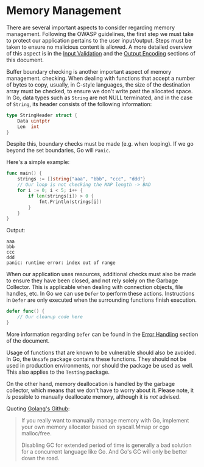 Memory Management
=================

There are several important aspects to consider regarding memory management.
Following the OWASP guidelines, the first step we must take to protect our
application pertains to the user input/output. Steps must be taken to ensure no
malicious content is allowed.
A more detailed overview of this aspect is in the [Input Validation][1] and the
[Output Encoding][2] sections of this document.

Buffer boundary checking is another important aspect of memory management.
checking. When dealing with functions that accept a number of bytes to copy,
usually, in C-style languages, the size of the destination array must be
checked, to ensure we don't write past the allocated space. In Go, data types
such as `String` are not NULL terminated, and in the case of `String`, its
header consists of the following information:

```go
type StringHeader struct {
    Data uintptr
    Len  int
}
```

Despite this, boundary checks must be made (e.g. when looping).
If we go beyond the set boundaries, Go will `Panic`.

Here's a simple example:

```go
func main() {
    strings := []string{"aaa", "bbb", "ccc", "ddd"}
    // Our loop is not checking the MAP length -> BAD
    for i := 0; i < 5; i++ {
        if len(strings[i]) > 0 {
            fmt.Println(strings[i])
        }
    }
}
```

Output:

```
aaa
bbb
ccc
ddd
panic: runtime error: index out of range
```

When our application uses resources, additional checks must also be made to
ensure they have been closed, and not rely solely on the Garbage Collector.
This is applicable when dealing with connection objects, file handles, etc.
In Go we can use `Defer` to perform these actions. Instructions in `Defer` are
only executed when the surrounding functions finish execution.

```go
defer func() {
    // Our cleanup code here
}
```

More information regarding `Defer` can be found in the [Error Handling][3]
section of the document.

Usage of functions that are known to be vulnerable should also be avoided. In
Go, the `Unsafe` package contains these functions. They should not be used in
production environments, nor should the package be used as well. This also
applies to the `Testing` package.

On the other hand, memory deallocation is handled by the garbage collector,
which means that we don't have to worry about it. Please note, it _is_ possible
to manually deallocate memory, although it is _not_ advised.

Quoting [Golang's Github](https://github.com/golang/go/issues/13761):

> If you really want to manually manage memory with Go, implement your own
> memory allocator based on syscall.Mmap or cgo malloc/free.
>
> Disabling GC for extended period of time is generally a bad solution for a
> concurrent language like Go. And Go's GC will only be better down the road.

[1]: /input-validation/README.md
[2]: /output-encoding/README.md
[3]: /error-handling-logging/README.md
